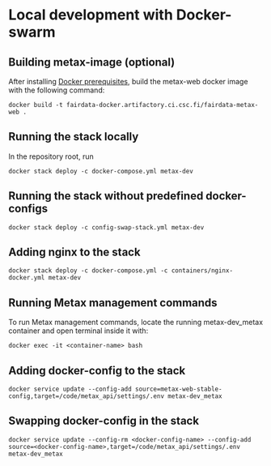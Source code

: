 # Local development with Docker-swarm

## Building metax-image (optional)

After installing [Docker prerequisites](docker-prerequisites.md), build the metax-web docker image with the following command:

`docker build -t fairdata-docker.artifactory.ci.csc.fi/fairdata-metax-web .`

## Running the stack locally

In the repository root, run

`docker stack deploy -c docker-compose.yml metax-dev`

## Running the stack without predefined docker-configs

`docker stack deploy -c config-swap-stack.yml metax-dev`

## Adding nginx to the stack

`docker stack deploy -c docker-compose.yml -c containers/nginx-docker.yml metax-dev`

## Running Metax management commands

To run  Metax management commands, locate the running metax-dev_metax container and open terminal inside it with:

`docker exec -it <container-name> bash`

## Adding docker-config to the stack

`docker service update --config-add source=metax-web-stable-config,target=/code/metax_api/settings/.env metax-dev_metax`

## Swapping docker-config in the stack

`docker service update --config-rm <docker-config-name> --config-add source=<docker-config-name>,target=/code/metax_api/settings/.env metax-dev_metax`

